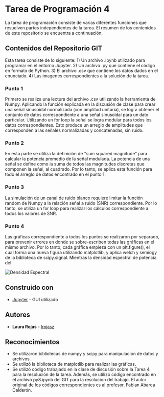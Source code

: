 # Tarea de Programación 4

La tarea de programación consiste de varias diferentes funciones que resuelven partes independientes de la tarea. 
El resumen de los contenidos de este repositorio se encuentra a continuación. 

## Contenidos del Repositorio GIT

Esta tarea consiste de lo siguiente: 
	1) Un archivo .ipynb utilizado para programar en el entorno Jupyter. 
	2) Un archivo .py que contiene el código en formato de Python. 
	3) El archivo .csv que contiene los datos dados en el enunciado. 
	4) Las imagenes correspondientes a la solución de la tarea. 

### Punto 1

Primero se realiza una lectura del archivo .csv utilizando la herramienta de Numpy. 
Aplicando la función explicada en la discusión de clase para crear una señal sinusoidal normalizada (con amplitud unitaria), se logra obtener el conjunto de datos correspondiente a una señal sinusoidal para un dato particular. 
Utilizando un for loop la señal se logra modular para todos los datos correspondientes. 
Esto produce un arreglo de amplitudes que corresponden a las señales normalizadas y concatenadas, sin ruido. 

### Punto 2

En esta parte se utiliza la definición de "sum squared magnitude" para calcular la potencia promedio de la señal modulada. 
La potencia de una señal se define como la suma de todos las magnitudes discretas que componen la señal, al cuadrado. 
Por lo tanto, se aplica esta función para todo el arreglo de datos encontrado en el punto 1.

### Punto 3

La simulación de un canal de ruido blanco requiere limitar la función random de Numpy a la relación señal a ruido (SNR) correspondiente. 
Por lo tanto, se utiliza un for loop para realizar los cálculos correspondiente a todos los valores de SNR. 

### Punto 4

Las gráficas correspondiente a todos los puntos se realizaron por separado, para prevenir errores en donde se sobre-escriben todas las gráficas en el mismo archivo. 
Por lo tanto, cada gráfica empieza con un plt.figure(), el cual forma una nueva figura utilizando matplotlib, y aplica welch y semiogy de la biblioteca de scipy.signal. 
Mientras la densidad espectral de potencia del 

![Densidad Espectral](https://github.com/lrojasz/Tarea4.git/DSPsinruido.png)


## Construido con

* [Jupyter](https://jupyter.org/) - GUI utilizado

## Autores

* **Laura Rojas** - [lrojasz](https://github.com/lrojasz)

## Reconocimientos

* Se utilizaron bibliotecas de numpy y scipy para manipulación de datos y archivos.
* Se utilizó la biblioteca de matplotlib para realizar las gráficas.
* Se utilizó código trabajado en la clase de discusión sobre la Tarea 4 para la resolución de la tarea. Además, se utilizó código encontrado en el archivo py8.ipynb del GIT para la resolucion del trabajo. El autor original de los códigos correspondientes es al profesor, Fabian Abarca Calderón. 

